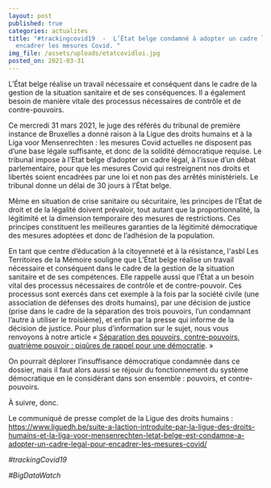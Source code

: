 ```yaml
---
layout: post
published: true
categories: actualites
title: "#trackingcovid19  -  L’État belge condamné à adopter un cadre légal pour
  encadrer les mesures Covid. "
img_file: /assets/uploads/etatcovidloi.jpg
posted_on: 2021-03-31
---
```

L’État belge réalise un travail nécessaire et conséquent dans le cadre de la gestion de la situation sanitaire et de ses conséquences. Il a également besoin de manière vitale des processus nécessaires de contrôle et de contre-pouvoirs. 

Ce mercredi 31 mars 2021, le juge des référés du tribunal de première instance de Bruxelles a donné raison à la Ligue des droits humains et à la Liga voor Mensenrechten : les mesures Covid actuelles ne disposent pas d’une base légale suffisante, et donc de la solidité démocratique requise. Le tribunal impose à l’Etat belge d’adopter un cadre légal, à l’issue d’un débat parlementaire, pour que les mesures Covid qui restreignent nos droits et libertés soient encadrées par une loi et non pas des arrêtés ministériels. Le tribunal donne un délai de 30 jours à l’État belge.  

Même en situation de crise sanitaire ou sécuritaire, les principes de l’État de droit et de la légalité doivent prévaloir, tout autant que la proportionnalité, la légitimité et la dimension temporaire des mesures de restrictions. Ces principes constituent les meilleures garanties de la légitimité démocratique des mesures adoptées et donc de l’adhésion de la population.  

En tant que centre d’éducation à la citoyenneté et à la résistance, l'asbl Les Territoires de la Mémoire souligne que L’État belge réalise un travail nécessaire et conséquent dans le cadre de la gestion de la situation sanitaire et de ses compétences. Elle rappelle aussi que l’État a un besoin vital des processus nécessaires de contrôle et de contre-pouvoir. Ces processus sont exercés dans cet exemple à la fois par la société civile (une association de défenses des droits humains), par une décision de justice (prise dans le cadre de la séparation des trois pouvoirs, l’un condamnant l’autre à utiliser le troisième), et enfin par la presse qui informe de la décision de justice. Pour plus d’information sur le sujet, nous vous renvoyons à notre article « [Séparation des pouvoirs, contre-pouvoirs, quatrième pouvoir : piqûres de rappel pour une démocratie](https://www.territoires-memoire.be/actualites/2021/03/separation-des-pouvoirs-contre-pouvoirs-quatrieme-pouvoir-piqures-de-rappel-pour-une-democratie/). » 

On pourrait déplorer l’insuffisance démocratique condamnée dans ce dossier, mais il faut alors aussi se réjouir du fonctionnement du système démocratique en le considérant dans son ensemble : pouvoirs, et contre-pouvoirs. 

À suivre, donc. 

Le communiqué de presse complet de la Ligue des droits humains : <https://www.liguedh.be/suite-a-laction-introduite-par-la-ligue-des-droits-humains-et-la-liga-voor-mensenrechten-letat-belge-est-condamne-a-adopter-un-cadre-legal-pour-encadrer-les-mesures-covid/>

<!--StartFragment-->

*\#trackingCovid19*  <!--StartFragment-->

*\#BigDataWatch*

<!--EndFragment-->

<!--EndFragment-->